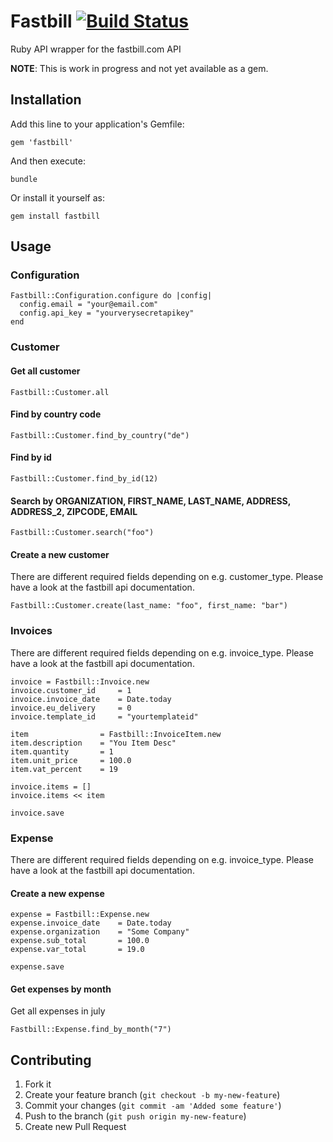 # Fastbill [![Build Status](https://secure.travis-ci.org/suchasurge/rjiffy.png)](http://travis-ci.org/suchasurge/fastbill)

Ruby API wrapper for the fastbill.com API

__NOTE__: This is work in progress and not yet available as a gem.

## Installation

Add this line to your application's Gemfile:

    gem 'fastbill'

And then execute:

    bundle

Or install it yourself as:

    gem install fastbill

## Usage

### Configuration

    Fastbill::Configuration.configure do |config|
      config.email = "your@email.com"
      config.api_key = "yourverysecretapikey"
    end

### Customer

#### Get all customer
    Fastbill::Customer.all

#### Find by country code
    Fastbill::Customer.find_by_country("de")

#### Find by id
    Fastbill::Customer.find_by_id(12)

#### Search by ORGANIZATION, FIRST_NAME, LAST_NAME, ADDRESS, ADDRESS_2, ZIPCODE, EMAIL
    Fastbill::Customer.search("foo")

#### Create a new customer
There are different required fields depending on e.g. customer_type. Please have a look at the fastbill api documentation.

    Fastbill::Customer.create(last_name: "foo", first_name: "bar")

### Invoices
There are different required fields depending on e.g. invoice_type. Please have a look at the fastbill api documentation.

	invoice = Fastbill::Invoice.new
	invoice.customer_id     = 1
	invoice.invoice_date    = Date.today
	invoice.eu_delivery     = 0
	invoice.template_id     = "yourtemplateid"

	item                = Fastbill::InvoiceItem.new 
	item.description    = "You Item Desc"
	item.quantity       = 1
	item.unit_price     = 100.0
	item.vat_percent    = 19

	invoice.items = []
	invoice.items << item

	invoice.save
	
	
### Expense
There are different required fields depending on e.g. invoice_type. Please have a look at the fastbill api documentation.

#### Create a new expense

	expense = Fastbill::Expense.new
	expense.invoice_date 	= Date.today
	expense.organization 	= "Some Company"
	expense.sub_total		= 100.0
	expense.var_total		= 19.0
	
	expense.save
	
#### Get expenses by month
Get all expenses in july	
	
	
	Fastbill::Expense.find_by_month("7")

	
## Contributing

1. Fork it
2. Create your feature branch (`git checkout -b my-new-feature`)
3. Commit your changes (`git commit -am 'Added some feature'`)
4. Push to the branch (`git push origin my-new-feature`)
5. Create new Pull Request
